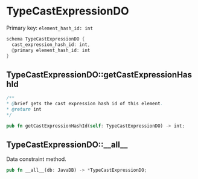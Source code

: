 # TypeCastExpressionDO

Primary key: `element_hash_id: int`

```rust
schema TypeCastExpressionDO {
  cast_expression_hash_id: int,
  @primary element_hash_id: int
}
```
## TypeCastExpressionDO::getCastExpressionHashId

```java
/**
* @brief gets the cast expression hash id of this element.
* @return int
*/
```
```rust
pub fn getCastExpressionHashId(self: TypeCastExpressionDO) -> int;
```
## TypeCastExpressionDO::\_\_all\_\_

Data constraint method.

```rust
pub fn __all__(db: JavaDB) -> *TypeCastExpressionDO;
```
